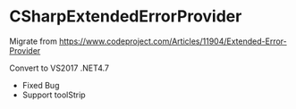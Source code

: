 # CSharpExtendedErrorProvider
Migrate from https://www.codeproject.com/Articles/11904/Extended-Error-Provider

Convert to VS2017 .NET4.7
- Fixed Bug
- Support toolStrip
